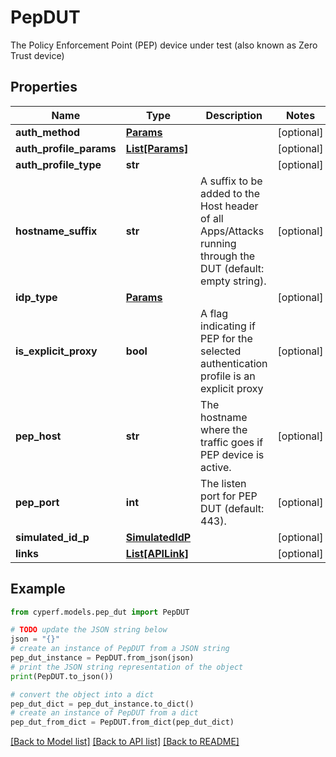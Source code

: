 # PepDUT

The Policy Enforcement Point (PEP) device under test (also known as Zero Trust device)

## Properties

Name | Type | Description | Notes
------------ | ------------- | ------------- | -------------
**auth_method** | [**Params**](Params.md) |  | [optional] 
**auth_profile_params** | [**List[Params]**](Params.md) |  | [optional] 
**auth_profile_type** | **str** |  | [optional] 
**hostname_suffix** | **str** | A suffix to be added to the Host header of all Apps/Attacks running through the DUT (default: empty string). | [optional] 
**idp_type** | [**Params**](Params.md) |  | [optional] 
**is_explicit_proxy** | **bool** | A flag indicating if PEP for the selected authentication profile is an explicit proxy | [optional] 
**pep_host** | **str** | The hostname where the traffic goes if PEP device is active. | [optional] 
**pep_port** | **int** | The listen port for PEP DUT (default: 443). | [optional] 
**simulated_id_p** | [**SimulatedIdP**](SimulatedIdP.md) |  | [optional] 
**links** | [**List[APILink]**](APILink.md) |  | [optional] 

## Example

```python
from cyperf.models.pep_dut import PepDUT

# TODO update the JSON string below
json = "{}"
# create an instance of PepDUT from a JSON string
pep_dut_instance = PepDUT.from_json(json)
# print the JSON string representation of the object
print(PepDUT.to_json())

# convert the object into a dict
pep_dut_dict = pep_dut_instance.to_dict()
# create an instance of PepDUT from a dict
pep_dut_from_dict = PepDUT.from_dict(pep_dut_dict)
```
[[Back to Model list]](../README.md#documentation-for-models) [[Back to API list]](../README.md#documentation-for-api-endpoints) [[Back to README]](../README.md)


